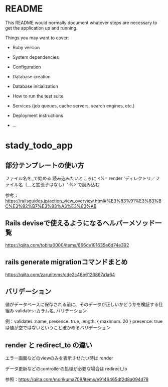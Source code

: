 # README

This README would normally document whatever steps are necessary to get the
application up and running.

Things you may want to cover:

* Ruby version

* System dependencies

* Configuration

* Database creation

* Database initialization

* How to run the test suite

* Services (job queues, cache servers, search engines, etc.)

* Deployment instructions

* ...
# stady_todo_app

## 部分テンプレートの使い方

ファイル名を_で始める
読み込みたいところに
<%= render 'ディレクトリ／ファイル名（＿と拡張子はなし）' %>
で読み込む

参考：https://railsguides.jp/action_view_overview.html#%E3%83%91%E3%83%BC%E3%82%B7%E3%83%A3%E3%83%AB


 ## Rails deviseで使えるようになるヘルパーメソッド一覧
 https://qiita.com/tobita0000/items/866de191635e6d74e392

 ## rails generate migrationコマンドまとめ
 https://qiita.com/zaru/items/cde2c46b6126867a1a64

 ## バリデーション
 値がデータベースに保存される前に、そのデータが正しいかどうかを検証する仕組み
  validates :カラム名, バリデーション

  例：validates :name, presence: true, length: { maximum: 20 }
  presence: trueは値が空ではないということ確かめるバリデーション

  ## render と redirect_to の違い

  エラー画面などのviewのみを表示させたい時は render

  データ更新などのcontrollerの処理が必要な場合は redirect_to

  参照：https://qiita.com/morikuma709/items/e9146465df2d8a094d78